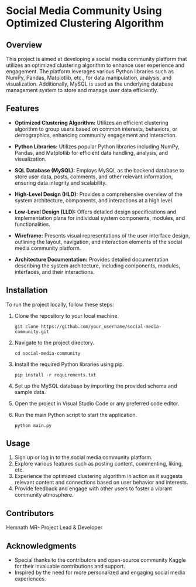 # Social Media Community Using Optimized Clustering Algorithm

## Overview

This project is aimed at developing a social media community platform that utilizes an optimized clustering algorithm to enhance user experience and engagement. The platform leverages various Python libraries such as NumPy, Pandas, Matplotlib, etc., for data manipulation, analysis, and visualization. Additionally, MySQL is used as the underlying database management system to store and manage user data efficiently.

## Features

- **Optimized Clustering Algorithm:** Utilizes an efficient clustering algorithm to group users based on common interests, behaviors, or demographics, enhancing community engagement and interaction.

- **Python Libraries:** Utilizes popular Python libraries including NumPy, Pandas, and Matplotlib for efficient data handling, analysis, and visualization.

- **SQL Database (MySQL):** Employs MySQL as the backend database to store user data, posts, comments, and other relevant information, ensuring data integrity and scalability.

- **High-Level Design (HLD):** Provides a comprehensive overview of the system architecture, components, and interactions at a high level.

- **Low-Level Design (LLD):** Offers detailed design specifications and implementation plans for individual system components, modules, and functionalities.

- **Wireframe:** Presents visual representations of the user interface design, outlining the layout, navigation, and interaction elements of the social media community platform.

- **Architecture Documentation:** Provides detailed documentation describing the system architecture, including components, modules, interfaces, and their interactions.

## Installation

To run the project locally, follow these steps:

1. Clone the repository to your local machine.
   ```
   git clone https://github.com/your_username/social-media-community.git
   ```

2. Navigate to the project directory.
   ```
   cd social-media-community
   ```

3. Install the required Python libraries using pip.
   ```
   pip install -r requirements.txt
   ```

4. Set up the MySQL database by importing the provided schema and sample data.

5. Open the project in Visual Studio Code or any preferred code editor.

6. Run the main Python script to start the application.
   ```
   python main.py
   ```

## Usage

1. Sign up or log in to the social media community platform.
2. Explore various features such as posting content, commenting, liking, etc.
3. Experience the optimized clustering algorithm in action as it suggests relevant content and connections based on user behavior and interests.
4. Provide feedback and engage with other users to foster a vibrant community atmosphere.

## Contributors

Hemnath MR- Project Lead & Developer

## Acknowledgments

- Special thanks to the contributors and open-source community Kaggle for their invaluable contributions and support.
- Inspired by the need for more personalized and engaging social media experiences.
